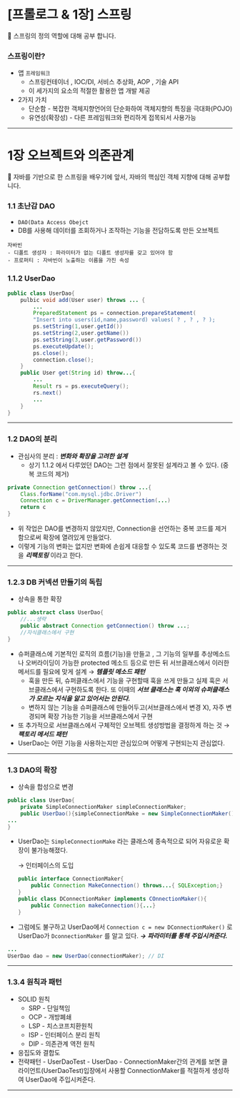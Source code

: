 # [프롤로그 & 1장] 스프링

<aside>
📌 스프링의 정의 역할에 대해 공부 합니다.

</aside>

### 스프링이란?

- 앱 `프레임워크`
    - 스프링컨테이너 , IOC/DI, 서비스 추상화, AOP , 기술 API
    - 이 세가지의 요소의 적절한 활용한 앱 개발 제공
- 2가지 가치
    - 단순함 - 복잡한 객체지향언어의 단순화하여 객체지향의 특징을 극대화(POJO)
    - 유연성(확장성) - 다른 프레임워크와 편리하게 접목되서 사용가능

---

# 1장  오브젝트와 의존관계

<aside>
📌 자바를 기반으로 한 스프링을 배우기에 앞서, 자바의 핵심인 객체 지향에 대해 공부합니다.

</aside>

### 1.1 초난감 DAO

- `DAO(Data Access Obejct`
- DB를 사용해 데이터를 조회하거나 조작하는 기능을 전담하도록 만든 오브젝트

```
자바빈
- 디폴트 생성자 : 파라미터가 없는 디폴트 생성자를 갖고 있어야 함
- 프로퍼티 : 자바빈이 노출하는 이름을 가진 속성
```

### 1.1.2 UserDao

```java
public class UserDao{
	pulbic void add(User user) throws ... {
		...
		PreparedStatement ps = connection.prepareStatement(
		"Insert into users(id,name,password) values( ? , ? , ? );
		ps.setString(1,user.getId())
		ps.setString(2,user.getName())
		ps.setString(3,user.getPassword())
		ps.executeUpdate();
		ps.close();
		connection.close();
	}
	public User get(String id) throw...{
		...
		Result rs = ps.executeQuery();
		rs.next()
		...
	}
}
```

---

### 1.2 DAO의 분리

- 관심사의 분리 : ***변화와 확장을 고려한 설계***
    - 상기 1.1.2 에서 다루었던 DAO는 그런 점에서 잘못된 설계라고 볼 수 있다. (중복 코드의 제거)

```java
private Connection getConnection() throw ...{
	Class.forName("com.mysql.jdbc.Driver")
	Connection c = DriverManager.getConnection(...)
	return c
}
```

- 위 작업은 DAO를 변경하지 않았지만, Connection을 선언하는 중복 코드를 제거 함으로써 확장에 열려있게 만들었다.
- 이렇게 기능의 변화는 없지만 변화에 손쉽게 대응할 수 있도록 코드를 변경하는 것을 ***리팩토링*** 이라고 한다.

---

### 1.2.3 DB 커넥션 만들기의 독립

- 상속을 통한 확장

```java
public abstract class UserDao{
	//...생략
	public abstract Connection getConnection() throw ...;
	//자식클래스에서 구현
}
```

- 슈퍼클래스에 기본적인 로직의 흐름(기능)을 만들고 , 그 기능의 일부를 추상메소드나 오버라이딩이 가능한  protected 메소드 등으로 만든 뒤 서브클래스에서 이러한 메서드를 필요에 맞게 설계 → ***템플릿 메소드 패턴***
    - 훅을 만든 뒤, 슈퍼클래스에서 기능을 구현할때 훅을 쓰게 만들고 실제 훅은 서브클래스에서 구현하도록 한다. 또 이때의 ***서브 클래스는 훅 이외의 슈퍼클래스가 모르는 지식을 알고 있어서는 안된다.***
    - 변하지 않는 기능을 슈퍼클래스에 만들어두고(서브클래스에서 변경 X), 자주 변경되며 확장 가능한 기능을 서브클래스에서 구현
- 또 추가적으로 서브클래스에서 구체적인 오브젝트 생성방법을 결정하게 하는 것 →  ***팩토리 메서드 패턴***
- UserDao는 어떤 기능을 사용하는지만 관심있으며 어떻게 구현되는지 관심없다.

---

### 1.3 DAO의 확장

- 상속을 합성으로 변경

```java
public class UserDao{
	private SimpleConnectionMaker simpleConnectionMaker;
	public UserDao(){simpleConnectionMake = new SimpleConnectionMaker();}
...
}
```

- UserDao는 `SimpleConnectionMake` 라는 클래스에 종속적으로 되어 자유로운 확장이 불가능해졌다.
    
    → 인터페이스의 도입
    
    ```java
    public interface ConnectionMaker{
    	public Connection MakeConnection() throws...{ SQLException;}
    }
    public class DConnectionMaker implements COnnectionMaker(){
    	public Connection makeConnection(){...}
    }
    ```
    
- 그럼에도 불구하고 UserDao에서 `Connection c = new DConnectionMaker()` 로 UserDao가 `DconnectionMaker` 를 알고 있다.
***→ 파라미터를 통해 주입시켜준다.***

```java
...
UserDao dao = new UserDao(connectionMaker); // DI
```

---

### 1.3.4 원칙과 패턴

- SOLID 원칙
    - SRP - 단일책임
    - OCP - 개방폐쇄
    - LSP - 치스코프치환원칙
    - ISP - 인터페이스 분리 원칙
    - DIP - 의존관계 역전 원칙
- 응집도와 결합도
- 전략패턴 - UserDaoTest - UserDao - ConnectionMaker간의 관계를 보면 클라이언트(UserDaoTest)입장에서 사용할 ConnectionMaker를 적절하게 생성하여 UserDao에 주입시켜준다.

---